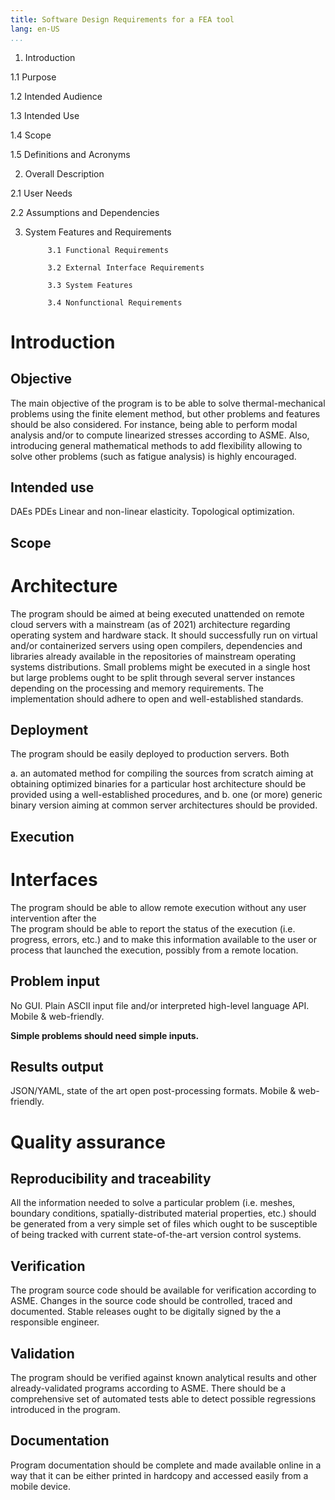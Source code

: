 ```yaml
---
title: Software Design Requirements for a FEA tool
lang: en-US
...
```



1. Introduction

1.1 Purpose

1.2 Intended Audience

1.3 Intended Use

1.4 Scope

1.5 Definitions and Acronyms

2. Overall Description

2.1 User Needs

2.2 Assumptions and Dependencies

3. System Features and Requirements

            3.1 Functional Requirements

            3.2 External Interface Requirements

            3.3 System Features

            3.4 Nonfunctional Requirements


# Introduction

## Objective

The main objective of the program is to be able to solve thermal-mechanical problems using the finite element method, but other problems and features should be also considered. For instance, being able to perform modal analysis and/or to compute linearized stresses according to ASME. Also, introducing general mathematical methods to add flexibility allowing to solve other problems (such as fatigue analysis) is highly encouraged.

## Intended use

DAEs
PDEs
Linear and non-linear elasticity.
Topological optimization.


## Scope


# Architecture

The program should be aimed at being executed unattended on remote cloud servers with a mainstream (as of 2021) architecture regarding operating system and hardware stack. It should successfully run on virtual and/or containerized servers using open compilers, dependencies and libraries already available in the repositories of mainstream operating systems distributions. Small problems might be executed in a single host but large problems ought to be split through several server instances depending on the processing and memory requirements. 
The implementation should adhere to open and well-established standards.

## Deployment

The program should be easily deployed to production servers. Both

 a. an automated method for compiling the sources from scratch aiming at obtaining optimized binaries for a particular host architecture should be provided using a well-established procedures, and
 b. one (or more) generic binary version aiming at common server architectures should be provided.


## Execution 




# Interfaces


The program should be able to allow remote execution without any user intervention after the  
The program should be able to report the status of the execution (i.e. progress, errors, etc.) and to make this information available to the user or process that launched the execution, possibly from a remote location.

## Problem input

No GUI. Plain ASCII input file and/or interpreted high-level language API.
Mobile & web-friendly.

**Simple problems should need simple inputs.**

## Results output

JSON/YAML, state of the art open post-processing formats.
Mobile & web-friendly.




# Quality assurance

## Reproducibility and traceability 

All the information needed to solve a particular problem (i.e. meshes, boundary conditions, spatially-distributed material properties, etc.) should be  generated from a very simple set of files which ought to be susceptible of being tracked with current state-of-the-art version control systems.


## Verification

The program source code should be available for verification according to ASME.
Changes in the source code should be controlled, traced and documented.
Stable releases ought to be digitally signed by the a responsible engineer.

## Validation

The program should be verified against known analytical results and other already-validated programs according to ASME.
There should be a comprehensive set of automated tests able to detect possible regressions introduced in the program.


## Documentation

Program documentation should be complete and made available online in a way that it can be either printed in hardcopy and accessed easily from a mobile device.

